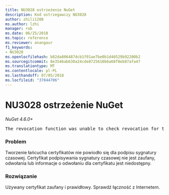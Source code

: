 ```yaml
---
title: NU3028 ostrzeżenie NuGet
description: Kod ostrzegawczy NU3028
author: zhili1208
ms.author: lzhi
manager: rob
ms.date: 06/25/2018
ms.topic: reference
ms.reviewer: anangaur
f1_keywords:
- NU3028
ms.openlocfilehash: b82da806487dcb1f01ae7be0b1d46529b92200b2
ms.sourcegitcommit: 8e3546ab630a24cde8725610b6a68f8eb87afa47
ms.translationtype: MT
ms.contentlocale: pl-PL
ms.lasthandoff: 07/05/2018
ms.locfileid: "37844706"
---
```

# <a name="nuget-warning-nu3028"></a>NU3028 ostrzeżenie NuGet

*NuGet 4.6.0+*

<pre>The revocation function was unable to check revocation for the certificate.</pre>

### <a name="issue"></a>Problem
Tworzenie łańcucha certyfikatów nie powiodło się dla podpisu sygnatury czasowej. Certyfikat podpisywania sygnatury czasowej nie jest zaufany, odwołania lub informacje o odwołaniu dla certyfikatu jest niedostępny.

### <a name="solution"></a>Rozwiązanie
Używany certyfikat zaufany i prawidłowy. Sprawdź łączność z Internetem.